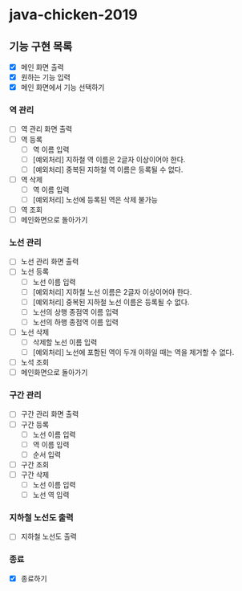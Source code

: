 # java-chicken-2019

## 기능 구현 목록
- [x] 메인 화면 출력
- [x] 원하는 기능 입력
- [x] 메인 화면에서 기능 선택하기

### 역 관리
- [ ] 역 관리 화면 출력
- [ ] 역 등록
    - [ ] 역 이름 입력
    - [ ] [예외처리] 지하철 역 이름은 2글자 이상이어야 한다.
    - [ ] [예외처리] 중복된 지하철 역 이름은 등록될 수 없다.
- [ ] 역 삭제
    - [ ] 역 이름 입력
    - [ ] [예외처리] 노선에 등록된 역은 삭제 불가능
- [ ] 역 조회
- [ ] 메인화면으로 돌아가기

### 노선 관리
- [ ] 노선 관리 화면 출력
- [ ] 노선 등록
    - [ ] 노선 이름 입력
    - [ ] [예외처리] 지하철 노선 이름은 2글자 이상이어야 한다.
    - [ ] [예외처리] 중복된 지하철 노선 이름은 등록될 수 없다.
    - [ ] 노선의 상행 종점역 이름 입력
    - [ ] 노선의 하행 종점역 이름 입력
- [ ] 노선 삭제
    - [ ] 삭제할 노선 이름 입력
    - [ ] [예외처리] 노선에 포함된 역이 두개 이하일 때는 역을 제거할 수 없다.
- [ ] 노석 조회
- [ ] 메인화면으로 돌아가기

### 구간 관리
- [ ] 구간 관리 화면 출력
- [ ] 구간 등록
    - [ ] 노선 이름 입력
    - [ ] 역 이름 입력
    - [ ] 순서 입력
- [ ] 구간 조회
- [ ] 구간 삭제
    - [ ] 노선 이름 입력
    - [ ] 노선 역 입력

### 지하철 노선도 출력
- [ ] 지하철 노선도 출력

### 종료
- [x] 종료하기